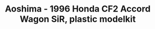 ---
layout: product
title: "Aoshima - 1996 Honda CF2 Accord Wagon SiR, plastic modelkit"
price: "TBA" 
desc: "N/A"
img_path: "/assets/img/AO55731.jpg"
brand: "N/A"
available: false
special_offer: false
new: false
soon: false
cat: "010000"
subcat: "013700"
subsubcat: "0N/A"
sifra: "AO55731"
popular: true
---